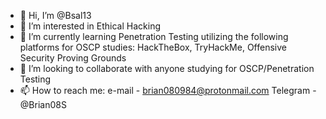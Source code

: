 - 👋 Hi, I’m @Bsal13
- 👀 I’m interested in Ethical Hacking
- 🌱 I’m currently learning Penetration Testing utilizing the following platforms for OSCP studies: HackTheBox, TryHackMe, Offensive Security Proving Grounds
- 💞️ I’m looking to collaborate with anyone studying for OSCP/Penetration Testing
- 📫 How to reach me: 
e-mail - brian080984@protonmail.com
Telegram - @Brian08S

<!---
Bsal13/Bsal13 is a ✨ special ✨ repository because its `README.md` (this file) appears on your GitHub profile.
You can click the Preview link to take a look at your changes.
--->
